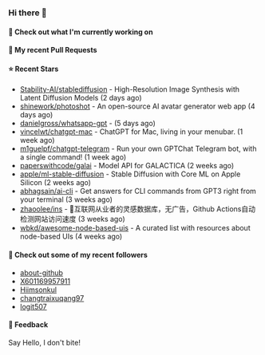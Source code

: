 ### Hi there 👋

#### 👷 Check out what I'm currently working on

#### 🔨 My recent Pull Requests


#### ⭐ Recent Stars

- [Stability-AI/stablediffusion](https://github.com/Stability-AI/stablediffusion) - High-Resolution Image Synthesis with Latent Diffusion Models (2 days ago)
- [shinework/photoshot](https://github.com/shinework/photoshot) - An open-source AI avatar generator web app (4 days ago)
- [danielgross/whatsapp-gpt](https://github.com/danielgross/whatsapp-gpt) -  (5 days ago)
- [vincelwt/chatgpt-mac](https://github.com/vincelwt/chatgpt-mac) - ChatGPT for Mac, living in your menubar. (1 week ago)
- [m1guelpf/chatgpt-telegram](https://github.com/m1guelpf/chatgpt-telegram) - Run your own GPTChat Telegram bot, with a single command! (1 week ago)
- [paperswithcode/galai](https://github.com/paperswithcode/galai) - Model API for GALACTICA (2 weeks ago)
- [apple/ml-stable-diffusion](https://github.com/apple/ml-stable-diffusion) - Stable Diffusion with Core ML on Apple Silicon (2 weeks ago)
- [abhagsain/ai-cli](https://github.com/abhagsain/ai-cli) - Get answers for CLI commands from GPT3 right from your terminal (3 weeks ago)
- [zhaoolee/ins](https://github.com/zhaoolee/ins) - 🍭互联网从业者的灵感数据库，无广告，Github Actions自动检测网站访问速度 (3 weeks ago)
- [wbkd/awesome-node-based-uis](https://github.com/wbkd/awesome-node-based-uis) - A curated list with resources about node-based UIs (4 weeks ago)

#### 👯 Check out some of my recent followers

- [about-github](https://github.com/about-github)
- [X601169957911](https://github.com/X601169957911)
- [Hiimsonkul](https://github.com/Hiimsonkul)
- [changtraixuqang97](https://github.com/changtraixuqang97)
- [logit507](https://github.com/logit507)

#### 💬 Feedback

Say Hello, I don't bite!